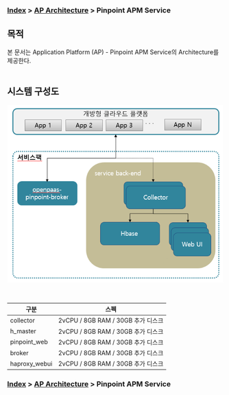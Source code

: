 ### [Index](https://github.com/PaaS-TA/Guide/blob/master/README.md) > [AP Architecture](../README.md) > Pinpoint APM Service

## 목적
본 문서는 Application Platform (AP) - Pinpoint APM Service의 Architecture를 제공한다.
<br><br>

## 시스템 구성도


![Pinpoint APM Service Architecture](image/pinpoint_architecture.png)

<br>

| 구분  | 스펙 |
|-------|------|
| collector | 2vCPU / 8GB RAM / 30GB 추가 디스크 |
| h_master | 2vCPU / 8GB RAM / 30GB 추가 디스크 |
| pinpoint_web | 2vCPU / 8GB RAM / 30GB 추가 디스크 |
| broker | 2vCPU / 8GB RAM / 30GB 추가 디스크 |
| haproxy_webui | 2vCPU / 8GB RAM / 30GB 추가 디스크 |



### [Index](https://github.com/PaaS-TA/Guide/blob/master/README.md) > [AP Architecture](../README.md) > Pinpoint APM Service
